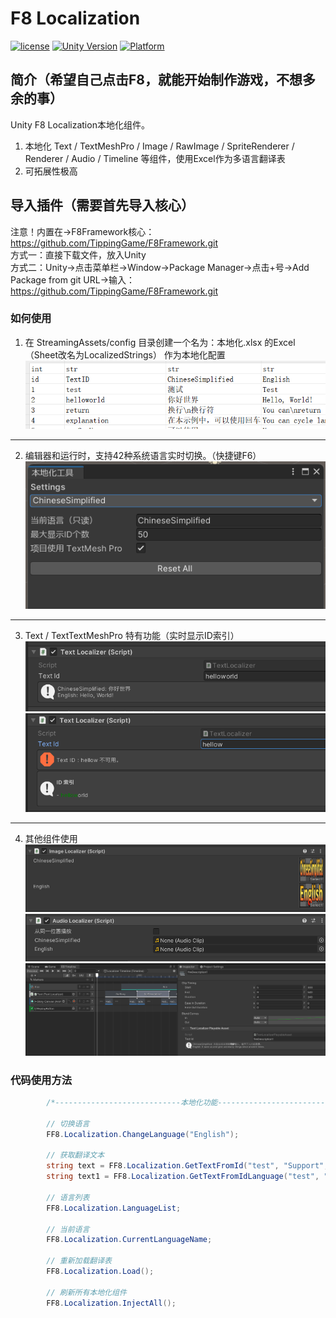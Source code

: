 # F8 Localization

[![license](http://img.shields.io/badge/license-MIT-green.svg)](https://opensource.org/licenses/MIT) 
[![Unity Version](https://img.shields.io/badge/unity-2021.3.15f1-blue)](https://unity.com) 
[![Platform](https://img.shields.io/badge/platform-Win%20%7C%20Android%20%7C%20iOS%20%7C%20Mac%20%7C%20Linux%20%7C%20WebGL-orange)]() 

## 简介（希望自己点击F8，就能开始制作游戏，不想多余的事）
Unity F8 Localization本地化组件。
1. 本地化 Text / TextMeshPro / Image / RawImage / SpriteRenderer / Renderer / Audio / Timeline 等组件，使用Excel作为多语言翻译表
2. 可拓展性极高

## 导入插件（需要首先导入核心）
注意！内置在->F8Framework核心：https://github.com/TippingGame/F8Framework.git  
方式一：直接下载文件，放入Unity  
方式二：Unity->点击菜单栏->Window->Package Manager->点击+号->Add Package from git URL->输入：https://github.com/TippingGame/F8Framework.git  

### 如何使用

1. 在 StreamingAssets/config 目录创建一个名为：本地化.xlsx 的Excel（Sheet改名为LocalizedStrings） 作为本地化配置  
![image](ui_20240219212643.png)  
----------------------------
2. 编辑器和运行时，支持42种系统语言实时切换。（快捷键F6）  
![image](ui_20240219212707.png)  
----------------------------
3. Text / TextTextMeshPro 特有功能（实时显示ID索引）  
![image](ui_20240219213728.png)  
![image](ui_20240219213734.png)  
----------------------------
4. 其他组件使用  
![image](ui_20240219213738.png)  
![image](ui_20240219213741.png)  
![image](ui_20240219213745.png)  

### 代码使用方法
```C#
        /*----------------------------本地化功能----------------------------*/
        
        // 切换语言
        FF8.Localization.ChangeLanguage("English");
        
        // 获取翻译文本
        string text = FF8.Localization.GetTextFromId("test", "Support", "Format");
        string text1 = FF8.Localization.GetTextFromIdLanguage("test", "English");
        
        // 语言列表
        FF8.Localization.LanguageList;
        
        // 当前语言
        FF8.Localization.CurrentLanguageName;
        
        // 重新加载翻译表
        FF8.Localization.Load();
        
        // 刷新所有本地化组件
        FF8.Localization.InjectAll();
```

